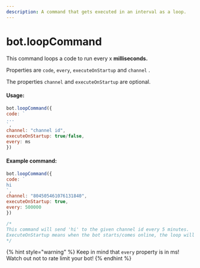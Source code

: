 ```yaml
---
description: A command that gets executed in an interval as a loop.
---
```


# bot.loopCommand

This command loops a code to run every x **milliseconds.**

Properties are `code`, `every`, `executeOnStartup` and `channel` .

The properties `channel` and `executeOnStartup` are optional.

#### Usage:

```javascript
bot.loopCommand({
code: `
...
`,
channel: "channel id",
executeOnStartup: true/false,
every: ms
})
```

#### Example command:

```javascript
bot.loopCommand({
code: `
hi
`,
channel: "804505461076131840",
executeOnStartup: true,
every: 500000
})

/*
This command will send 'hi' to the given channel id every 5 minutes. 
ExecuteOnStartup means when the bot starts/comes online, the loop will start
*/
```

{% hint style="warning" %}
Keep in mind that `every` property is in ms! Watch out not to rate limit your bot!
{% endhint %}
